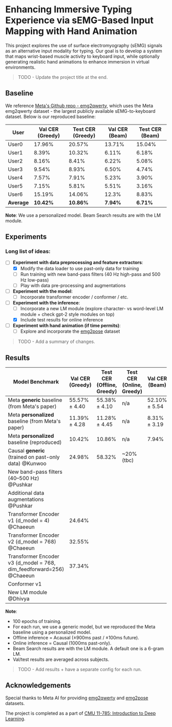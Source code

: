 # Enhancing Immersive Typing Experience via sEMG-Based Input Mapping with Hand Animation

This project explores the use of surface electromyography (sEMG) signals as an alternative input modality for typing. Our goal is to develop a system that maps wrist-based muscle activity to keyboard input, while optionally generating realistic hand animations to enhance immersion in virtual environments. 

> TODO - Update the project title at the end.

## Baseline

We reference [Meta's Github repo - emg2qwerty](https://github.com/facebookresearch/emg2qwerty), which uses the Meta emg2qwerty dataset - the largest publicly available sEMG-to-keyboard dataset. Below is our reproduced baseline:

| User       | Val CER (Greedy) | Test CER (Greedy) | Val CER (Beam)         | Test CER (Beam)         |
|------------|------------------|-------------------|------------------------|-------------------------|
| User0      |    17.96%         | 20.57%            |     13.71%                  | 15.04%                  |
| User1      |    8.39%             | 10.32%            |  6.11%                      | 6.18%                   |
| User2      |     8.16%             | 8.41%             |  6.22%                      | 5.08%                   |
| User3      |      9.54%            | 8.93%             |  6.50%                      | 4.74%                   |
| User4      |      7.57%            | 7.91%             |  5.23%                      | 3.90%                   |
| User5      |      7.15%            | 5.81%             |   5.51%                     | 3.16%                   |
| User6      |       15.19%           | 14.06%            |     12.3%                   | 8.83%                   |
| **Average**|       **10.42%**          | **10.86%**        |     **7.94%**                  | **6.71%**               |

**Note**: We use a personalized model. Beam Search results are with the LM module. 

## Experiments

### Long list of ideas:

- [ ] **Experiment with data preprocessing and feature extractors**: 
  - [x] Modify the data loader to use past-only data for training  
  - [ ] Run training with new band-pass filters (40 Hz high-pass and 500 Hz low-pass)
  - [ ] Play with data pre-processing and augmentations 
- [ ] **Experiment with the model**: 
  - [ ] Incorporate transformer encoder / conformer / etc. 
- [ ] **Experiment with the inference**:
  - [ ] Incorporate a new LM module (explore character- vs word-level LM module + check gpt-2 style modules on top)
  - [x] Include test results for online inference
- [ ] **Experiment with hand animation (if time permits)**:
  - [ ] Explore and incorporate the [emg2pose](https://github.com/facebookresearch/emg2pose) dataset  

> TODO - Add a summary of changes.

## Results

| Model Benchmark    | Val CER (Greedy) | Test CER (Offline, Greedy) | Test CER (Online, Greedy) | Val CER (Beam) | Test CER (Offline, Beam) | Test CER (Online, Beam) |
|--------------------|------------------|----------------------------|---------------------------|----------------|--------------------------|-------------------------|
| Meta **generic** baseline (from Meta's paper)            |  55.57% ± 4.40     |    55.38% ± 4.10   |    n/a      |  52.10% ± 5.54   |    51.78% ± 4.61   |    n/a     |
| Meta **personalized** baseline (from Meta's paper)       |  11.39% ± 4.28     |    11.28% ± 4.45   |    n/a      |  8.31% ± 3.19    |    6.95% ± 3.61    |    n/a     |
| Meta **personalized** baseline (reproduced)              |     10.42%         |    10.86%          |    n/a      |    7.94%         |    6.71%           |    n/a     |
| Causal **generic** (trained on past-only data) @Kunwoo   |  24.98%            |   58.32%           |  ~20% (tbc) |         |         |         |
| New band-pass filters (40–500 Hz) @Pushkar                    |               |         |         |         |         |         |
| Additional data augmentations @Pushkar                        |         |         |         |         |         |         |
| Transformer Encoder v1 (d_model = 4) @Chaeeun                 | 24.64%  |         |         |         |         |         |
| Transformer Encoder v2 (d_model = 768) @Chaeeun               | 32.55%   |         |         |         |         |         |
| Transformer Encoder v3 (d_model = 768, dim_feedforward=256) @Chaeeun | 37.34%   |         |         |         |         |         |
| Conformer v1                                                  |         |         |         |         |         |         |
| New LM module @Dhivya                                         |         |         |         |         |         |         |

**Note**: 
- 100 epochs of training.
- For each run, we use a generic model, but we reproduced the Meta baseline using a personalized model. 
- Offline inference = Acausal (±900ms past / ±100ms future).
- Online inference = Causal (1000ms past-only).
- Beam Search results are with the LM module. A default one is a 6-gram LM. 
- Val/test results are averaged across subjects.

> TODO - Add results + have a separate config for each run. 
  
## Acknowledgements

Special thanks to Meta AI for providing [emg2qwerty](https://github.com/facebookresearch/emg2qwerty) and [emg2pose](https://github.com/facebookresearch/emg2pose) datasets.

The project is completed as a part of [CMU 11-785: Introduction to Deep Learning](https://deeplearning.cs.cmu.edu/S25/index.html).
